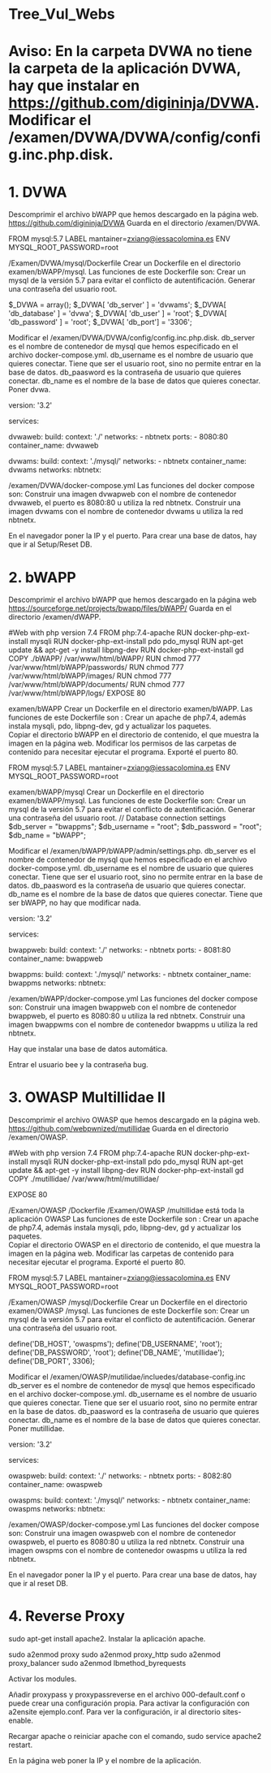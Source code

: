 # Tree_Vul_Webs
# Aviso: En la carpeta DVWA no tiene la carpeta de la aplicación DVWA, hay que instalar en https://github.com/digininja/DVWA. Modificar el /examen/DVWA/DVWA/config/config.inc.php.disk.

# 1. DVWA

Descomprimir el archivo bWAPP que hemos descargado en la página web.
https://github.com/digininja/DVWA
Guarda en el directorio /examen/DVWA.

FROM mysql:5.7
LABEL mantainer=zxiang@iessacolomina.es
ENV MYSQL_ROOT_PASSWORD=root

/Examen/DVWA/mysql/Dockerfile
Crear un Dockerfile en el directorio examen/bWAPP/mysql.
Las funciones de este Dockerfile son:
Crear un mysql de la versión 5.7 para evitar el conflicto de autentificación.
Generar una contraseña del usuario root.

$_DVWA = array();
$_DVWA[ 'db_server' ]   = 'dvwams';
$_DVWA[ 'db_database' ] = 'dvwa';
$_DVWA[ 'db_user' ]     = 'root';
$_DVWA[ 'db_password' ] = 'root';
$_DVWA[ 'db_port'] = '3306';

Modificar el /examen/DVWA/DVWA/config/config.inc.php.disk. 
db_server es el nombre de contenedor de mysql que hemos especificado en el archivo docker-compose.yml.
db_username es el nombre de usuario que quieres conectar. Tiene que ser el usuario root, sino no permite entrar en la base de datos.
db_paasword es la contraseña de usuario que quieres conectar.
db_name es el nombre de la base de datos que quieres conectar.  Poner dvwa.

version: '3.2'

services:

  dvwaweb:
	build:
  	context: './'
	networks:
   	- nbtnetx
	ports:
   	- 8080:80
	container_name: dvwaweb

  dvwams:
	build:
  	context: './mysql/'
	networks:
   	- nbtnetx
	container_name: dvwams
networks:
  nbtnetx:


/examen/DVWA/docker-compose.yml
Las funciones del docker compose son:
Construir una imagen dvwapweb con el nombre de contenedor dvwaweb, el puerto es 8080:80 u utiliza la red nbtnetx.
Construir una imagen dvwams con el nombre de contenedor dvwams u utiliza la red nbtnetx.

En el navegador poner la IP y el puerto. Para crear una base de datos, hay que ir al Setup/Reset DB.


# 2. bWAPP


Descomprimir el archivo bWAPP que hemos descargado en la página web https://sourceforge.net/projects/bwapp/files/bWAPP/
Guarda en el directorio /examen/dWAPP.

#Web with php version 7.4
FROM php:7.4-apache
RUN docker-php-ext-install mysqli
RUN docker-php-ext-install pdo pdo_mysql
RUN apt-get update && apt-get -y install libpng-dev
RUN docker-php-ext-install gd
COPY ./bWAPP/ /var/www/html/bWAPP/
RUN chmod 777 /var/www/html/bWAPP/passwords/
RUN chmod 777 /var/www/html/bWAPP/images/
RUN chmod 777 /var/www/html/bWAPP/documents/
RUN chmod 777 /var/www/html/bWAPP/logs/
EXPOSE 80

examen/bWAPP
Crear un Dockerfile en el directorio examen/bWAPP. 
Las funciones de este Dockerfile son : 
Crear un apache de php7.4, además instala mysqli, pdo, libpng-dev, gd y actualizar los paquetes.  
Copiar el directorio bWAPP en el directorio de contenido, el que muestra la imagen en la página web.
Modificar los permisos de las carpetas de contenido para necesitar ejecutar el programa.
Exporté el puerto 80.

FROM mysql:5.7
LABEL mantainer=zxiang@iessacolomina.es
ENV MYSQL_ROOT_PASSWORD=root

examen/bWAPP/mysql
Crear un Dockerfile en el directorio examen/bWAPP/mysql.
Las funciones de este Dockerfile son:
Crear un mysql de la versión 5.7 para evitar el conflicto de autentificación.
Generar una contraseña del usuario root.
// Database connection settings
$db_server = "bwappms";
$db_username = "root";
$db_password = "root";
$db_name = "bWAPP";

Modificar el /examen/bWAPP/bWAPP/admin/settings.php. 
db_server es el nombre de contenedor de mysql que hemos especificado en el archivo docker-compose.yml.
db_username es el nombre de usuario que quieres conectar. Tiene que ser el usuario root, sino no permite entrar en la base de datos.
db_paasword es la contraseña de usuario que quieres conectar.
db_name es el nombre de la base de datos que quieres conectar. Tiene que ser bWAPP, no hay que modificar nada.

version: '3.2'

services:

  bwappweb:
	build:
  	context: './'
	networks:
   	- nbtnetx
	ports:
   	- 8081:80
	container_name: bwappweb

  bwappms:
	build:
  	context: './mysql/'
	networks:
   	- nbtnetx
	container_name: bwappms
networks:
  nbtnetx:


/examen/bWAPP/docker-compose.yml
Las funciones del docker compose son:
Construir una imagen bwappweb con el nombre de contenedor bwappweb, el puerto es 8080:80 u utiliza la red nbtnetx.
Construir una imagen bwappwms con el nombre de contenedor bwappms u utiliza la red nbtnetx.


Hay que instalar una base de datos automática.

Entrar el usuario bee y la contraseña bug. 

# 3. OWASP Multillidae II
Descomprimir el archivo OWASP que hemos descargado en la página web.
https://github.com/webpwnized/mutillidae
Guarda en el directorio /examen/OWASP.

#Web with php version 7.4
FROM php:7.4-apache
RUN docker-php-ext-install mysqli
RUN docker-php-ext-install pdo pdo_mysql
RUN apt-get update && apt-get -y install libpng-dev
RUN docker-php-ext-install gd
COPY ./mutillidae/ /var/www/html/mutillidae/

EXPOSE 80


/Examen/OWASP /Dockerfile
/Examen/OWASP /multillidae está toda la aplicación OWASP 
Las funciones de este Dockerfile son : 
Crear un apache de php7.4, además instala mysqli, pdo, libpng-dev, gd y actualizar los paquetes.  
Copiar el directorio OWASP en el directorio de contenido, el que muestra la imagen en la página web.
Modificar las carpetas de contenido para necesitar ejecutar el programa.
Exporté el puerto 80.


FROM mysql:5.7
LABEL mantainer=zxiang@iessacolomina.es
ENV MYSQL_ROOT_PASSWORD=root

/Examen/OWASP /mysql/Dockerfile
Crear un Dockerfile en el directorio examen/OWASP /mysql.
Las funciones de este Dockerfile son:
Crear un mysql de la versión 5.7 para evitar el conflicto de autentificación.
Generar una contraseña del usuario root.

define('DB_HOST', 'owaspms');
define('DB_USERNAME', 'root');
define('DB_PASSWORD', 'root');
define('DB_NAME', 'mutillidae');
define('DB_PORT', 3306);


Modificar el /examen/OWASP/mutilidae/incluedes/database-config.inc
db_server es el nombre de contenedor de mysql que hemos especificado en el archivo docker-compose.yml.
db_username es el nombre de usuario que quieres conectar. Tiene que ser el usuario root, sino no permite entrar en la base de datos.
db_paasword es la contraseña de usuario que quieres conectar.
db_name es el nombre de la base de datos que quieres conectar.  Poner mutillidae.

version: '3.2'

services:

  owaspweb:
	build:
  	context: './'
	networks:
   	- nbtnetx
	ports:
   	- 8082:80
	container_name: owaspweb

  owaspms:
	build:
  	context: './mysql/'
	networks:
   	- nbtnetx
	container_name: owaspms
networks:
  nbtnetx:




/examen/OWASP/docker-compose.yml
Las funciones del docker compose son:
Construir una imagen owaspweb con el nombre de contenedor owaspweb, el puerto es 8080:80 u utiliza la red nbtnetx.
Construir una imagen owspms con el nombre de contenedor owaspms u utiliza la red nbtnetx.

En el navegador poner la IP y el puerto. Para crear una base de datos, hay que ir al reset DB.


# 4. Reverse Proxy
sudo apt-get install apache2.
Instalar la aplicación apache.

sudo a2enmod proxy
sudo a2enmod proxy_http
sudo a2enmod proxy_balancer
sudo a2enmod lbmethod_byrequests

Activar los modules.


Añadir proxypass y proxypassreverse en el archivo 000-default.conf o puede crear una configuración propia. 
Para activar la configuración con a2ensite ejemplo.conf. 
Para ver la configuración, ir al directorio sites-enable.

Recargar apache o reiniciar apache con el comando,
sudo service apache2 restart.

En la página web poner la IP y el nombre de la aplicación.
